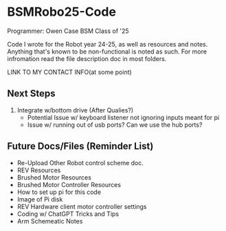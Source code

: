 # BSMRobo25-Code
Programmer: Owen Case BSM Class of '25

Code I wrote for the Robot year 24-25, as well as resources and notes. Anything that's known to be non-functional is noted as such.
For more infromation read the file description doc in most folders. 

LINK TO MY CONTACT INFO(at some point)

Next Steps
----
1. Integrate w/bottom drive (After Qualies?)
   - Potential Issue w/ keyboard listener not ignoring inputs meant for pi
   - Issue w/ running out of usb ports? Can we use the hub ports? 

Future Docs/Files (Reminder List)
----
- Re-Upload Other Robot control scheme doc. 
- REV Resources
- Brushed Motor Resources
- Brushed Motor Controller Resources
- How to set up pi for this code
- Image of Pi disk
- REV Hardware client motor controller settings
- Coding w/ ChatGPT Tricks and Tips
- Arm Schemeatic Notes
